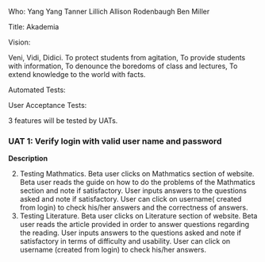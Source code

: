 Who: 
Yang Yang
Tanner Lillich
Allison Rodenbaugh
Ben Miller

Title: Akademia

Vision:

Veni, Vidi, Didici.
To protect students from agitation,
To provide students with information,
To denounce the boredoms of class and lectures,
To extend knowledge to the world with facts.

Automated Tests:

User Acceptance Tests:

3 features will be tested by UATs.

### UAT 1: Verify login with valid user name and password 
**Description**

2. Testing Mathmatics. Beta user clicks on Mathmatics section of website. Beta user reads the guide on how to do the problems of the Mathmatics section and note if satisfactory. User inputs answers to the questions asked and note if satisfactory.  User can click on 
username( created from login) to check his/her answers and the correctness of answers.
3. Testing Literature. Beta user clicks on Literature section of website. Beta user reads the article provided in order to answer questions regarding the reading. User inputs answers to the questions asked and note if satisfactory in terms of difficulty and usability.  User can click on username (created from login) to check his/her answers.







	
